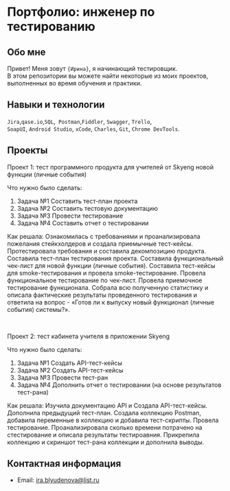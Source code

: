 # Портфолио: инженер по тестированию

## Обо мне 

Привет! Меня зовут ``{Ирина}``, я начинающий тестировщик. <br>
В этом репозитории вы можете найти некоторые из моих проектов, выполненных во время обучения и практики.
<br>

## Навыки и технологии
``Jira``,``qase.io``,``SQL``,`` Postman``,``Fiddler``, ``Swagger``, ``Trello``, <br>
``SoapUI``, ``Android Studio``, ``xCode``, ``Charles``, ``Git``, ``Chrome DevTools``.

## Проекты

<p> Проект 1: тест программного продукта для учителей от Skyeng новой функции (личные события)</p>
<p>Что нужно было сделать:<p>
<ol>
  <li>Задача №1 Составить тест-план проекта</li>
  <li>Задача №2 Составить тестовую документацию</li>
  <li>Задача №3 Провести тестирование</li>
  <li>Задача №4 Составить отчет о тестировании</li> 
</ol>

<p>Как решала:
Ознакомилась с требованиями и проанализировала пожелания стейкхолдеров и создала приемычные тест-кейсы. Протестировала требования и составила декомпозицию продукта. Составила тест-план тестирования проекта. Составила функциональный чек-лист для новой функции (личные события). Составила тест-кейсы для smoke-тестирования и провела smoke-тестирование. Провела функциональное тестирование по чек-лист. Провела приемочное тестирование функционала. Собрала всю полученную статистику и описала фактические результаты проведенного тестирования
и ответила на вопрос - «Готов ли к выпуску новый функционал (личные события) системы?».<p>

<br> 

<p> Проект 2: тест кабинета учителя в приложении Skyeng</p>
<p>Что нужно было сделать:<p>
<ol>
  <li>Задача №1 Создать API-тест-кейсы</li>
  <li>Задача №2 Создать API-тест-кейсы</li>
  <li>Задача №3 Провести тест-ран</li>
  <li>Задача №4 Дополнить отчет о тестировании (на основе результатов тест-рана)</li>
</ol>

<p>Как решала: Изучила документацию API и Создала API-тест-кейсы. Дополнила предыдущий тест-план. Создала коллекцию Postman, добавила переменные в коллекцию и добавила тест-скрипты. Провела тестирование. Проанализировала сколько времени потрачено на стестирование и описала результаты тестироавния. Прикрепила коллекцию и скриншот тест-рана коллекции и дополнила выводы.<p>


## Контактная информация
- Email: ira.blyudenova@list.ru

